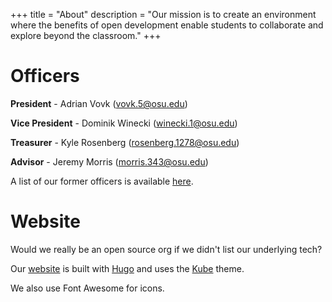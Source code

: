 +++
title = "About"
description = "Our mission is to create an environment where the benefits of open development enable students to collaborate and explore beyond the classroom."
+++

# Officers

**President** - Adrian Vovk (vovk.5@osu.edu)

**Vice President** - Dominik Winecki (winecki.1@osu.edu)

**Treasurer** - Kyle Rosenberg (rosenberg.1278@osu.edu)

**Advisor** - Jeremy Morris (morris.343@osu.edu)

A list of our former officers is available [here](/former-officers).

# Website

Would we really be an open source org if we didn't list our underlying tech?

Our [website](https://github.com/osuosc/website) is built with [Hugo](https://gohugo.io/) and uses the [Kube](https://github.com/jeblister/kube) theme.

We also use Font Awesome for icons.
